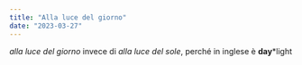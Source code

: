 ```yaml
---
title: "Alla luce del giorno"
date: "2023-03-27"
---
```


*alla luce del giorno* invece di *alla luce del sole*, perché in inglese è **day***light